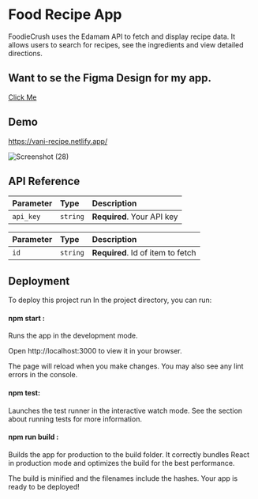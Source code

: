 
# Food Recipe App

FoodieCrush uses the Edamam API to fetch and display recipe data. It allows users to search for recipes, see the ingredients and view detailed directions.

## Want to se the Figma Design for my app. 
[Click Me](https://www.figma.com/file/59sVMMCzchP7bWwbx5N6Ed/Untitled?type=design&node-id=0%3A1&mode=design&t=Ojv8RfAwRf0zyQjZ-1)

## Demo
https://vani-recipe.netlify.app/


![Screenshot (28)](https://github.com/vanisaxena/Food-Recipe-Finder/assets/71544568/2dcdcd69-a8c7-47c4-96b8-875644baae2e)

## API Reference


| Parameter | Type     | Description                |
| :-------- | :------- | :------------------------- |
| `api_key` | `string` | **Required**. Your API key |


| Parameter | Type     | Description                       |
| :-------- | :------- | :-------------------------------- |
| `id`      | `string` | **Required**. Id of item to fetch |



## Deployment

To deploy this project run
In the project directory, you can run:

 #### npm start :
Runs the app in the development mode.

Open http://localhost:3000 to view it in your browser.

The page will reload when you make changes.
You may also see any lint errors in the console.

#### npm test:
Launches the test runner in the interactive watch mode.
See the section about running tests for more information.

#### npm run build :
Builds the app for production to the build folder.
It correctly bundles React in production mode and optimizes the build for the best performance.

The build is minified and the filenames include the hashes.
Your app is ready to be deployed!

